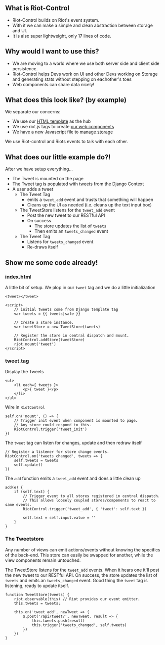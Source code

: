 ## What is Riot-Control
- Riot-Control builds on Riot's event system.
- With it we can make a simple and clean abstraction between storage and UI.
- It is also super lightweight, only 17 lines of code.


## Why would I want to use this?
- We are moving to a world where we use both server side and client side persistence. 
- Riot-Control helps Devs work on UI and other Devs working on Storage and generating stats without stepping on eachother's toes
- Web components can share data nicely!

## What does this look like? (by example)

We separate our concerns:

- We use our [HTML template](coffee_break/tweety/templates/tweety/index.html) as the hub
- We use riot.js tags to create [our web components](coffee_break/tweety/templates/tweety/tweet.tag)
- We have a new Javascript file to [manage storage](coffee_break/tweety/js/tweetstore.js)

We use Riot-control and Riots events to talk with each other.


## What does our little example do?!

After we have setup everything...

- The Tweet is mounted on the page
- The Tweet tag is populated with tweets from the Django Context
- A user adds a tweet
    - The Tweet Tag
        - emits a `tweet_add` event and trusts that something will happen
        - Cleans up the UI as needed (i.e. cleans up the text input box)
    - The TweetStore listens for the `tweet_add` event
        - Post the new tweet to our RESTful API
        - On success
            - The store updates the list of `tweets`
            - Then emits an `tweets_changed` event
    - The Tweet Tag
        - Listens for `tweets_changed` event
        - Re-draws itself


## Show me some code already!

### index.html
A little bit of setup.  We plop in our `tweet` tag and we do a little initialization

    <tweet></tweet>

    <script>
        // initial tweets come from Django template tag
        var tweets = {{ tweets|safe }} 

        // Create a store instance.
        var tweetStore = new TweetStore(tweets) 

        // Register the store in central dispatch and mount.
        RiotControl.addStore(tweetStore) 
        riot.mount('tweet')
    </script>


### tweet.tag
Display the Tweets

    <ul>
        <li each={ tweets }>
            <p>{ tweet }</p>
        </li>
    </ul>


Wire in `RiotControl`

    self.on('mount', () => {
        // Trigger init event when component is mounted to page.
        // Any store could respond to this.
        RiotControl.trigger('tweet_init')
    })  


The `tweet` tag can listen for changes, update and then redraw itself

    // Register a listener for store change events.
    RiotControl.on('tweets_changed', tweets => {
        self.tweets = tweets
        self.update()
    })


The `add` function emits a `tweet_add` event and does a little clean up

    add(e) {
        if (self.text) {
            // Trigger event to all stores registered in central dispatch.
            // This allows loosely coupled stores/components to react to same events.
            RiotControl.trigger('tweet_add', { 'tweet': self.text })

            self.text = self.input.value = ''
        }
    }


### The Tweetstore

Any number of views can emit actions/events without knowing the specifics of the back-end. This store can easily be swapped for another, while the view components remain untouched.

The TweetStore listens for the `tweet_add` events. When it hears one it'll post the new tweet to our RESTful API. On success, the store updates the list of `tweets` and emits an `tweets_changed` event.  Good thing the `tweet` tag is listening, ready to update itself.
 

    function TweetStore(tweets) {
        riot.observable(this) // Riot provides our event emitter.
        this.tweets = tweets;

        this.on('tweet_add', newTweet => {
            $.post('/api/tweet/', newTweet, result => {
                this.tweets.push(result)
                this.trigger('tweets_changed', self.tweets)
            })
        })
    }
